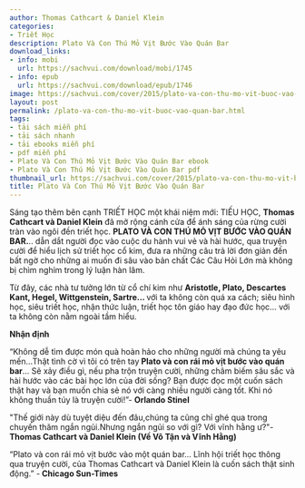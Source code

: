 ```yaml
---
author: Thomas Cathcart & Daniel Klein
categories:
- Triết Học
description: Plato Và Con Thú Mỏ Vịt Bước Vào Quán Bar
download_links:
- info: mobi
  url: https://sachvui.com/download/mobi/1745
- info: epub
  url: https://sachvui.com/download/epub/1746
image: https://sachvui.com/cover/2015/plato-va-con-thu-mo-vit-buoc-vao-quan-bar.jpg
layout: post
permalink: /plato-va-con-thu-mo-vit-buoc-vao-quan-bar.html
tags:
- tải sách miễn phí
- tải sách nhanh
- tải ebooks miễn phí
- pdf miễn phí
- Plato Và Con Thú Mỏ Vịt Bước Vào Quán Bar ebook
- Plato Và Con Thú Mỏ Vịt Bước Vào Quán Bar pdf
thumbnail_url: https://sachvui.com/cover/2015/plato-va-con-thu-mo-vit-buoc-vao-quan-bar.jpg
title: Plato Và Con Thú Mỏ Vịt Bước Vào Quán Bar
---
```


 <div class="item-desc text-justify"> <p>Sáng tạo thêm bên cạnh TRIẾT HỌC một khái niệm mới: TIẾU HỌC, <strong>Thomas Cathcart và Daniel Klein</strong> đã mở rộng cánh cửa để ánh sáng của rừng cười tràn vào ngôi đền triết học. <strong>PLATO VÀ CON THÚ MỎ VỊT BƯỚC VÀO QUÁN BAR.</strong>.. dẫn dắt người đọc vào cuộc du hành vui vẻ và hài hước, qua truyện cười để hiểu lịch sử triết học cổ kim, đưa ra những câu trả lời đơn giản đến bất ngờ cho những ai muốn đi sâu vào bản chất Các Câu Hỏi Lớn mà không bị chìm nghỉm trong lý luận hàn lâm.</p><p>Từ đây, các nhà tư tưởng lớn từ cổ chí kim như <strong>Aristotle, Plato, Descartes Kant, Hegel, Wittgenstein, Sartre... </strong>với ta không còn quá xa cách; siêu hình học, siêu triết học, nhận thức luận, triết học tôn giáo hay đạo đức học… với ta không còn nằm ngoài tầm hiểu.</p><p><strong>Nhận định</strong></p><p>“Không dễ tìm được món quà hoàn hảo cho những người mà chúng ta yêu mến…Thật tình cờ vì tôi có trên tay<strong> Plato và con rái mỏ vịt bước vào quán bar</strong>… Sẽ xảy điều gì, nếu pha trộn truyện cười, những châm biếm sâu sắc và hài hước vào các bài học lớn của đời sống? Bạn được đọc một cuốn sách thật hay và bạn muốn chia sẻ nó với càng nhiều người càng tốt. Khi nó không thuần túy là truyện cười!”- <strong>Orlando Stinel</strong></p><p>"Thế giới này dù tuyệt diệu đến đâu,chúng ta cũng chỉ ghé qua trong chuyến thăm ngắn ngủi.Nhưng ngắn ngủi so với gì? Với vĩnh hằng ư?"- <strong>Thomas Cathcart và Daniel Klein (Về Vô Tận và Vĩnh Hằng) </strong></p><p>“Plato và con rái mỏ vịt bước vào một quán bar… Lĩnh hội triết học thông qua truyện cười, của Thomas Cathcart và Daniel Klein là cuốn sách thật sinh động.” -<strong> Chicago Sun-Times</strong></p> </div>